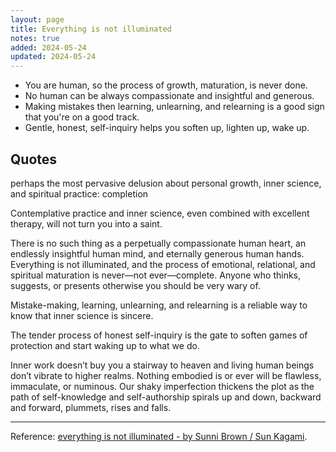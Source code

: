 ```yaml
---
layout: page
title: Everything is not illuminated
notes: true
added: 2024-05-24
updated: 2024-05-24
---
```


- You are human, so the process of growth, maturation, is never done.
- No human can be always compassionate and insightful and generous.
- Making mistakes then learning, unlearning, and relearning is a good sign that you're on a good track.
- Gentle, honest, self-inquiry helps you soften up, lighten up, wake up.

## Quotes

perhaps the most pervasive delusion about personal growth, inner science, and spiritual practice: completion

Contemplative practice and inner science, even combined with excellent therapy, will not turn you into a saint.

There is no such thing as a perpetually compassionate human heart, an endlessly insightful human mind, and eternally generous human hands. Everything is not illuminated, and the process of emotional, relational, and spiritual maturation is never—not ever—complete. Anyone who thinks, suggests, or presents otherwise you should be very wary of.

Mistake-making, learning, unlearning, and relearning is a reliable way to know that inner science is sincere.

The tender process of honest self-inquiry is the gate to soften games of protection and start waking up to what we do.

Inner work doesn’t buy you a stairway to heaven and living human beings don’t vibrate to higher realms. Nothing embodied is or ever will be flawless, immaculate, or numinous. Our shaky imperfection thickens the plot as the path of self-knowledge and self-authorship spirals up and down, backward and forward, plummets, rises and falls.

---

Reference: [everything is not illuminated - by Sunni Brown / Sun Kagami](https://nothingintheway.substack.com/p/everything-is-not-illuminated?publication_id=1536540&post_id=144663035&isFreemail=true&r=13ali&triedRedirect=true).